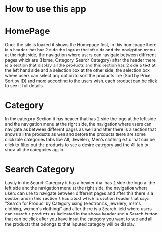 # How to use this app


# HomePage
Once the site is loaded it shows the Homepage first, in this homepage there is a header that has 2 side the logo at the left side and the navigation menu at the right side, the navigation where users can navigate between different pages which are (Home, Category, Search Category) after the header there is a section that display all the products and this section has 2 side a text at the left hand side and a selection box at the other side, the selection box where users can select any option to sort the products like (Sort by Price, Sort by ID) and more according to the users wish, each product can be click to see it full details.


# Category
In the category Section it has header that has 2 side the logo at the left side and the navigation menu at the right side, the navigation where users can navigate as between different pages as well and after there is a section that shows all the products as well and before the products there are some clickable categories tabs like All, Jewelery, Men's clothing e.t.c that can be click to filter out the products to see a desire category and the All tab to show all the categories again.


# Search Category 
Lastly in the Search Category it has a header that has 2 side the logo at the left side and the navigation menu at the right side, the navigation where users can use to navigate between different pages and after this there is a section and in this section it has a text which is section header that says "Search for Product by Category using (electronics, jewelery, men's clothing, women's clothing)" and after there is a Search field where users can search a products as indicated in the above header and a Search button that can be click after you have input the category you want to see and all the products that belongs to that inputed category will be display.
